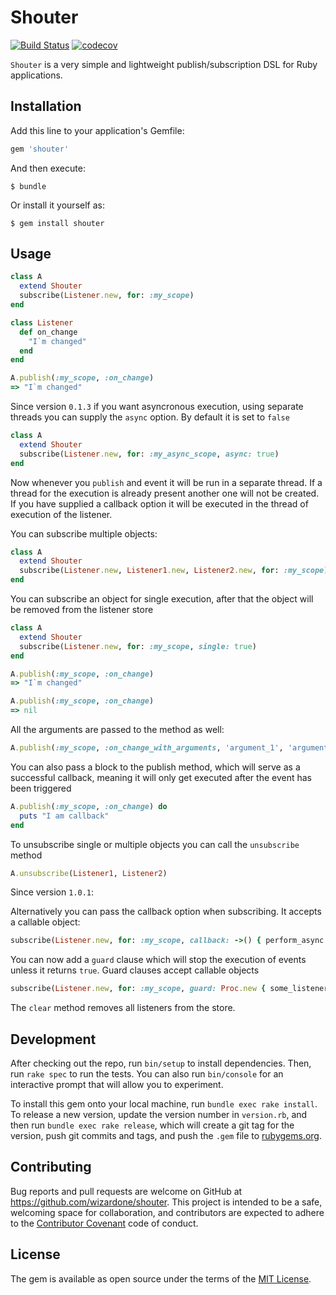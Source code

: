 # Shouter
[![Build Status](https://travis-ci.org/wizardone/shouter.svg?branch=master)](https://travis-ci.org/wizardone/shouter)
[![codecov](https://codecov.io/gh/wizardone/shouter/branch/master/graph/badge.svg)](https://codecov.io/gh/wizardone/shouter)

`Shouter` is a very simple and lightweight publish/subscription DSL for
Ruby applications.

## Installation

Add this line to your application's Gemfile:

```ruby
gem 'shouter'
```

And then execute:

    $ bundle

Or install it yourself as:

    $ gem install shouter

## Usage
```ruby
class A
  extend Shouter
  subscribe(Listener.new, for: :my_scope)
end

class Listener
  def on_change
    "I`m changed"
  end
end

A.publish(:my_scope, :on_change)
=> "I`m changed"
```
Since version `0.1.3` if you want asyncronous execution, using separate threads you can supply
the `async` option. By default it is set to `false`
```ruby
class A
  extend Shouter
  subscribe(Listener.new, for: :my_async_scope, async: true)
end
```
Now whenever you `publish` and event it will be run in a separate
thread. If a thread for the execution is already present another one
will not be created. If you have supplied a callback option it will be
executed in the thread of execution of the listener.

You can subscribe multiple objects:
```ruby
class A
  extend Shouter
  subscribe(Listener.new, Listener1.new, Listener2.new, for: :my_scope)
end
```

You can subscribe an object for single execution, after that the object
will be removed from the listener store
```ruby
class A
  extend Shouter
  subscribe(Listener.new, for: :my_scope, single: true)
end

A.publish(:my_scope, :on_change)
=> "I`m changed"

A.publish(:my_scope, :on_change)
=> nil
```
All the arguments are passed to the method as well:
```ruby
A.publish(:my_scope, :on_change_with_arguments, 'argument_1', 'argument_2')
```

You can also pass a block to the publish method, which will serve as a
successful callback, meaning it will only get executed after the event
has been triggered
```ruby
A.publish(:my_scope, :on_change) do
  puts "I am callback"
end
```

To unsubscribe single or multiple objects you can call the `unsubscribe` method
```ruby
A.unsubscribe(Listener1, Listener2)
```

Since version `1.0.1`:

Alternatively you can pass the callback option when subscribing.
It accepts a callable object:
```ruby
subscribe(Listener.new, for: :my_scope, callback: ->() { perform_async })
```

You can now add a `guard` clause which will stop the execution of events
unless it returns `true`. Guard clauses accept callable objects
```ruby
subscribe(Listener.new, for: :my_scope, guard: Proc.new { some_listener.respond_to?(:my_method) })
```


The `clear` method removes all listeners from the store.

## Development

After checking out the repo, run `bin/setup` to install dependencies. Then, run `rake spec` to run the tests. You can also run `bin/console` for an interactive prompt that will allow you to experiment.

To install this gem onto your local machine, run `bundle exec rake install`. To release a new version, update the version number in `version.rb`, and then run `bundle exec rake release`, which will create a git tag for the version, push git commits and tags, and push the `.gem` file to [rubygems.org](https://rubygems.org).

## Contributing

Bug reports and pull requests are welcome on GitHub at https://github.com/wizardone/shouter. This project is intended to be a safe, welcoming space for collaboration, and contributors are expected to adhere to the [Contributor Covenant](http://contributor-covenant.org) code of conduct.


## License

The gem is available as open source under the terms of the [MIT License](http://opensource.org/licenses/MIT).

